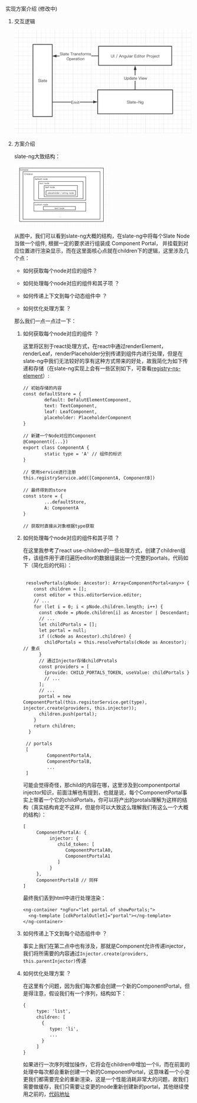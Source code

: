 

实现方案介绍 (修改中)

1. 交互逻辑

   <img src="../images/image-20210619163348259.png" alt="image-20210619163348259" style="zoom:50%;" />

2. 方案介绍

   slate-ng大致结构：

   <img src="../images/image-20210619172253182.png" alt="image-20210619172253182" style="zoom:25%;" />

   从图中，我们可以看到slate-ng大概的结构，在slate-ng中将每个Slate Node当做一个组件, 根据一定的要求进行组装成 Component Portal， 并挂载到对应位置进行渲染显示，而在这里面核心点就在children下的逻辑，这里涉及几个点：

    - 如何获取每个node对应的组件？

    - 如何处理每个node对应的组件和其子项 ？

    - 如何传递上下文到每个动态组件中 ？

    - 如何优化处理方案 ？

   那么我们一点一点过一下：

    1. 如何获取每个node对应的组件 ？

       这里将区别于react处理方式，在react中通过renderElement，renderLeaf，renderPlaceholder分别传递到组件内进行处理，但是在slate-ng中我们无法较好的享有这种方式带来的好处，故我简化为如下传递和存储（在slate-ng实现上会有一些区别如下，可查看[registry-ns-element](https://github.com/chongqiangchen/slate-ng/blob/master/projects/slate-ng-view/src/services/registry-ns-element.service.ts)）:

       ```
       // 初始存储的内容
       const defaultStore = {
               default: DefalutElementComponent,
               text: TextComponent,
               leaf: LeafComponent,
               placeholder: PlaceholderComponent
       }
       
       // 新建一个Node对应的Component
       @Component({...})
       export class ComponentA {
               static type = 'A' // 组件的标识
       }
           
       // 使用service进行注册
       this.registryService.add([ComponentA, ComponentB])
       
       // 最终得到的store
       const store = {
               ...defaultStore,
               A: ComponentA
       }
       
       // 获取时直接从对象根据type获取
       ```

    2. 如何处理每个node对应的组件和其子项 ？

       在这里我参考了react use-children的一些处理方式，创建了children组件，该组件用于递归遍历editor的数据组装出一个完整的portals，代码如下（简化后的代码）：

       ```
       
        resolvePortals(pNode: Ancestor): Array<ComponentPortal<any>> {
           const children = [];
           const editor = this.editorService.editor;
           // ...
           for (let i = 0; i < pNode.children.length; i++) {
             const cNode = pNode.children[i] as Ancestor | Descendant;
             // ...
             let childPortals = [];
             let portal = null;
             if ((cNode as Ancestor).children) {
               childPortals = this.resolvePortals(cNode as Ancestor); // 重点
             }
             // 通过Injector存储childProtals
             const providers = [
               {provide: CHILD_PORTALS_TOKEN, useValue: childPortals } 
               // ...
             ];
             // ...
             portal = new ComponentPortal(this.regsitorService.get(type), injector.create(providers, this.injector));
             children.push(portal);
           }
           return children;
         }
         
        // portals
        [
                ComponentPortalA,
                ComponentPortalB,
                ...
        ]
       ```

       可能会觉得奇怪，那child的内容在哪，这里涉及到componentportal injector知识，前面注解也有提到，也就是说，每个ComponentPortal事实上带着一个它的childPortals，你可以将产出的protals理解为这样的结构（真实结构肯定不这样，但是你可以大致这么理解我们有这么一个大概的结构）：

       ```
       [
            ComponentPortalA: {
                 injector: {
                    child_token: [
                       ComponentPortalA0,
                       ComponentPortalA1
                    ]            
                 }
            },
            ComponentPortalB // 同样
       ]
       ```

       最终我们丢到html中进行处理渲染：

       ```
       <ng-container *ngFor="let portal of showPortals;">
         <ng-template [cdkPortalOutlet]="portal"></ng-template>
       </ng-container>
       ```

    3. 如何传递上下文到每个动态组件中 ？

       事实上我们在第二点中也有涉及，那就是Component允许传递injector，我们将所需要的内容通过`Injector.create(providers, this.parentInjector)`传递

    4. 如何优化处理方案 ？

       在这里有个问题，因为我们每次都会创建一个新的ComponentPortal，但是得注意，假设我们有一个序列，结构如下：

       ```
       {
            type: 'list',
            children: [
              {
                 type: 'li',
                 ...
              }
            ]
       }
       ```

       如果进行一次序列增加操作，它将会在children中增加一个li，而在前面的处理中每次都会重新创建一个新的ComponentPortal，这意味着一个小变更我们都需要完全的重新渲染，这是一个性能消耗非常大的问题，故我们需要做缓存，我们只需要让变更的node重新创建新的portal，其他继续使用之前的，[代码地址](https://github.com/chongqiangchen/slate-ng/blob/015c77ca710ff52dbabcb71374be87c2e394cc13/projects/slate-ng-view/src/components/children/children.component.ts#L175)

